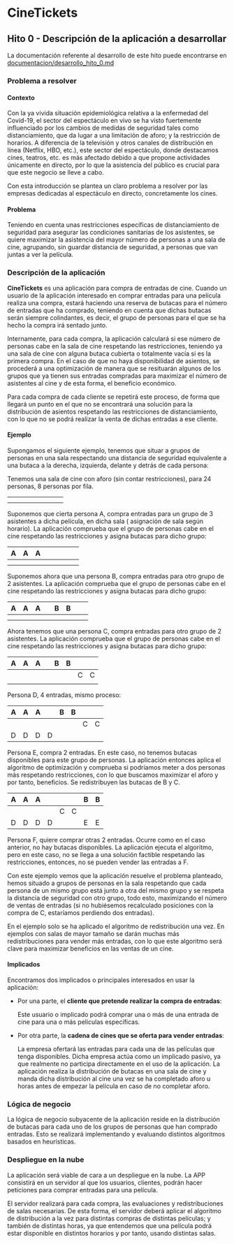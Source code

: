 # CineTickets

## Hito 0 - Descripción de la aplicación a desarrollar

La documentación referente al desarrollo de este hito puede encontrarse en
[documentacion/desarrollo_hito_0.md](https://github.com/mcarmona99/CineTickets/blob/master/documentacion/desarrollo_hito_0.md)

### Problema a resolver

#### Contexto

Con la ya vivida situación epidemiológica relativa a la enfermedad del Covid-19, el sector del espectáculo en vivo se ha
visto fuertemente influenciado por los cambios de medidas de seguridad tales como distanciamiento, que da lugar a una
limitación de aforo; y la restricción de horarios. A diferencia de la televisión y otros canales de distribución en
línea (Netflix, HBO, etc.), este sector del espectáculo, donde destacamos cines, teatros, etc. es más afectado debido a
que propone actividades únicamente en directo, por lo que la asistencia del público es crucial para que este negocio se
lleve a cabo.

Con esta introducción se plantea un claro problema a resolver por las empresas dedicadas al espectáculo en directo,
concretamente los cines.

#### Problema

Teniendo en cuenta unas restricciones específicas de distanciamiento de seguridad para asegurar las condiciones
sanitarias de los asistentes, se quiere maximizar la asistencia del mayor número de personas a una sala de cine,
agrupando, sin guardar distancia de seguridad, a personas que van juntas a ver la película.

### Descripción de la aplicación

**CineTickets** es una aplicación para compra de entradas de cine. Cuando un usuario de la aplicación interesado en
comprar entradas para una película realiza una compra, estará haciendo una reserva de butacas para el número de entradas
que ha comprado, teniendo en cuenta que dichas butacas serán siempre colindantes, es decir, el grupo de personas para el
que se ha hecho la compra irá sentado junto.

Internamente, para cada compra, la aplicación calculará si ese número de personas cabe en la sala de cine respetando las
restricciones, teniendo ya una sala de cine con alguna butaca cubierta o totalmente vacía si es la primera compra. En el
caso de que no haya disponibilidad de asientos, se procederá a una optimización de manera que se resituarán algunos de
los grupos que ya tienen sus entradas compradas para maximizar el número de asistentes al cine y de esta forma, el
beneficio económico.

Para cada compra de cada cliente se repetirá este proceso, de forma que llegará un punto en el que no se encontrará una
solución para la distribución de asientos respetando las restricciones de distanciamiento, con lo que no se podrá
realizar la venta de dichas entradas a ese cliente.

#### Ejemplo

Supongamos el siguiente ejemplo, tenemos que situar a grupos de personas en una sala respectando una distancia de
seguridad equivalente a una butaca a la derecha, izquierda, delante y detrás de cada persona:

Tenemos una sala de cine con aforo (sin contar restricciones), para 24 personas, 8 personas por fila.

|   |   |   |   |   |   |   |   |
|---|---|---|---|---|---|---|---|
|   |   |   |   |   |   |   |   |
|   |   |   |   |   |   |   |   |

Suponemos que cierta persona A, compra entradas para un grupo de 3 asistentes a dicha película, en dicha sala (
asignación de sala según horario). La aplicación comprueba que el grupo de personas cabe en el cine respetando las
restricciones y asigna butacas para dicho grupo:

| A  | A  |  A |   |   |   |   |   |
|---|---|---|---|---|---|---|---|
|   |   |   |   |   |   |   |   |
|   |   |   |   |   |   |   |   |

Suponemos ahora que una persona B, compra entradas para otro grupo de 2 asistentes. La aplicación comprueba que el grupo
de personas cabe en el cine respetando las restricciones y asigna butacas para dicho grupo:

| A  | A  |  A |   |  B  | B  |   |   |
|---|---|---|---|---|---|---|---|
|   |   |   |   |   |   |   |   |
|   |   |   |   |   |   |   |   |

Ahora tenemos que una persona C, compra entradas para otro grupo de 2 asistentes. La aplicación comprueba que el grupo
de personas cabe en el cine respetando las restricciones y asigna butacas para dicho grupo:

| A  | A  |  A |   |  B  | B  |   |   |
|---|---|---|---|---|---|---|---|
|   |   |   |   |   |   |  C | C  |
|   |   |   |   |   |   |   |   |

Persona D, 4 entradas, mismo proceso:

| A  | A  |  A |   |  B  | B  |   |   |
|---|---|---|---|---|---|---|---|
|   |   |   |   |   |   |  C | C  |
|  D |  D |  D |  D |   |   |   |   |

Persona E, compra 2 entradas. En este caso, no tenemos butacas disponibles para este grupo de personas. La aplicación
entonces aplica el algoritmo de optimización y comprueba si podríamos meter a dos personas más respetando restricciones,
con lo que buscamos maximizar el aforo y por tanto, beneficios. Se redistribuyen las butacas de B y C.

| A  | A  |  A |   |    |   | B  |  B |
|---|---|---|---|---|---|---|---|
|   |   |   |   |  C |  C |   |   |
|  D |  D |  D |  D |   |   |  E | E  |

Persona F, quiere comprar otras 2 entradas. Ocurre como en el caso anterior, no hay butacas disponibles. La aplicación
ejecuta el algoritmo, pero en este caso, no se llega a una solución factible respetando las restricciones, entonces, no
se pueden vender las entradas a F.

Con este ejemplo vemos que la aplicación resuelve el problema planteado, hemos situado a grupos de personas en la sala
respetando que cada persona de un mismo grupo está junto a otra del mismo grupo y se respeta la distancia de seguridad
con otro grupo, todo esto, maximizando el número de ventas de entradas (si no hubiésemos recalculado posiciones con la
compra de C, estaríamos perdiendo dos entradas).

En el ejemplo solo se ha aplicado el algoritmo de redistribución una vez. En ejemplos con salas de mayor tamaño se darán
muchas más redistribuciones para vender más entradas, con lo que este algoritmo será clave para maximizar beneficios en
las ventas de un cine.

#### Implicados

Encontramos dos implicados o principales interesados en usar la aplicación:

- Por una parte, el **cliente que pretende realizar la compra de entradas**:

  Este usuario o implicado podrá comprar una o más de una entrada de cine para una o más películas específicas.


- Por otra parte, la **cadena de cines que se oferta para vender entradas**:

  La empresa ofertará las entradas para cada una de las películas que tenga disponibles. Dicha empresa actúa como un
  implicado pasivo, ya que realmente no participa directamente en el uso de la aplicación. La aplicación realiza la
  distribución de butacas en una sala de cine y manda dicha distribución al cine una vez se ha completado aforo u horas
  antes de empezar la película en caso de no completar aforo.

### Lógica de negocio

La lógica de negocio subyacente de la aplicación reside en la distribución de butacas para cada uno de los grupos de
personas que han comprado entradas. Esto se realizará implementando y evaluando distintos algoritmos basados en
heurísticas.

### Despliegue en la nube

La aplicación será viable de cara a un despliegue en la nube. La APP consistirá en un servidor al que los usuarios,
clientes, podrán hacer peticiones para comprar entradas para una película.

El servidor realizará para cada compra, las evaluaciones y redistribuciones de salas necesarias. De esta forma, el
servidor deberá aplicar el algoritmo de distribución a la vez para distintas compras de distintas películas; y también
de distintas horas, ya que entendemos que una película podrá estar disponible en distintos horarios y por tanto, usando
distintas salas.

